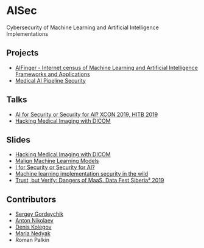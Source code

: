 # AISec

Cybersecurity of Machine Learning and Artificial Intelligence Implementations

## Projects
* [AIFinger - Internet census of Machine Learning and Artificial Intelligence Frameworks and Applications](AI%20Finger/)
* [Medical AI Pipeline Security](../../../dicom)

## Talks
* [AI for Security or Security for AI? XCON 2019, HITB 2019](https://www.youtube.com/watch?v=4j8XOMjjkyo)
* [Hacking Medical Imaging with DICOM](https://www.youtube.com/watch?v=8eXrZLTgy6Q&t=8460)

## Slides
* [Hacking Medical Imaging with DICOM](slides/zn-2019-hm.pdf)
* [Malign Machine Learning Models](slides/zn-2019-malignml.pdf)
* [I for Security or Security for AI?](slides/AI%20Security%20-%20Sergei%20-%20HITB%20-small.pdf)
* [Machine learning implementation security in the wild](slides/aisec-poc-2019.pdf)
* [Trust, but Verify: Dangers of MaaS. Data Fest Siberia² 2019](slides/datafest-siberia-2019.pdf)  

## Contributors
* [Sergey Gordeychik](https://twitter.com/scadasl)
* [Anton Nikolaev](https://github.com/manmolecular)
* [Denis Kolegov](https://twitter.com/dnkolegov)
* [Maria Nedyak](https://twitter.com/mariya_ns)
* Roman Palkin
